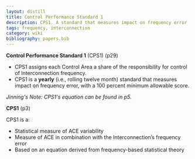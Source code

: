 ```yaml
---
layout: distill
title: Control Performance Standard 1
description: CPS1. A standard that measures impact on frequency error
tags: frequency, interconnection
category: wiki
bibliography: papers.bib
---
```


**Control Performance Standard 1** (CPS1) <d-cite key="nerc2021balancing"></d-cite> (p29)

- CPS1 assigns each Control Area a share of the responsibility for control of Interconnection frequency.
- CPS1 is a **yearly** (i.e., rolling twelve month) standard that measures impact on frequency error, with a 100 percent minimum allowable score.

_Jinning's Note: CPS1's equation can be found in <d-cite key="nerc2015bal001"></d-cite> p5._

**CPS1** <d-cite key="nerc2015bal001background"></d-cite> (p3)

CPS1 is a:
- Statistical measure of ACE variability
- Measure of ACE in combination with the Interconnection’s frequency error
- Based on an equation derived from frequency-based statistical theory
